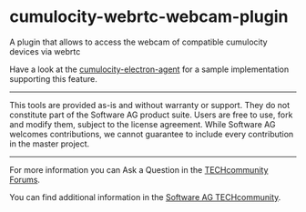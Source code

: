 # cumulocity-webrtc-webcam-plugin

A plugin that allows to access the webcam of compatible cumulocity devices via webrtc

Have a look at the [cumulocity-electron-agent](https://github.com/SoftwareAG/cumulocity-electron-agent) for a sample implementation supporting this feature.

---

This tools are provided as-is and without warranty or support. They do not constitute part of the Software AG product suite. Users are free to use, fork and modify them, subject to the license agreement. While Software AG welcomes contributions, we cannot guarantee to include every contribution in the master project.

---

For more information you can Ask a Question in the [TECHcommunity Forums](https://tech.forums.softwareag.com/tags/c/forum/1/Cumulocity-IoT).

You can find additional information in the [Software AG TECHcommunity](https://tech.forums.softwareag.com/tag/Cumulocity-IoT).
